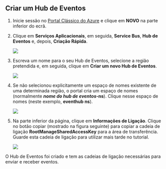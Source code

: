 ## Criar um Hub de Eventos

1. Inicie sessão no [Portal Clássico do Azure][] e clique em **NOVO** na parte inferior do ecrã.

2. Clique em **Serviços Aplicacionais**, em seguida, **Service Bus**, **Hub de Eventos** e, depois, **Criação Rápida**.

    ![][1]

3. Escreva um nome para o seu Hub de Eventos, selecione a região pretendida e, em seguida, clique em **Criar um novo Hub de Eventos**.

    ![][2]

4. Se não selecionou explicitamente um espaço de nomes existente de uma determinada região, o portal cria um espaço de nomes (normalmente ***nome do hub de eventos*-ns**). Clique nesse espaço de nomes (neste exemplo, **eventhub ns**).

    ![][3]

5. Na parte inferior da página, clique em **Informações de Ligação**. Clique no botão copiar (mostrado na figura seguinte) para copiar a cadeia de ligação **RootManageSharedAccessKey** para a área de transferência. Guarde esta cadeia de ligação para utilizar mais tarde no tutorial.

    ![][4]

O Hub de Eventos foi criado e tem as cadeias de ligação necessárias para enviar e receber eventos.

[1]: ./media/event-hubs-create-event-hub/create-event-hub1.png
[2]: ./media/event-hubs-create-event-hub/create-event-hub2.png
[3]: ./media/event-hubs-create-event-hub/create-event-hub3.png
[4]: ./media/event-hubs-create-event-hub/create-conn-str1.png

[Portal Clássico do Azure]: https://manage.windowsazure.com/


<!--HONumber=ago16_HO4-->


